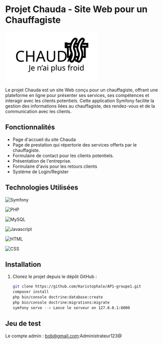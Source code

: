 # Projet Chauda - Site Web pour un Chauffagiste

![Chauda Logo](AP01_GRP1/public/assets/img/navbar/logo.svg)

Le projet Chauda est un site Web conçu pour un chauffagiste, offrant une plateforme en ligne pour présenter ses services, ses compétences et interagir avec les clients potentiels. Cette application Symfony facilite la gestion des informations liées au chauffagiste, des rendez-vous et de la communication avec les clients.

## Fonctionnalités

- Page d'accueil du site Chauda
- Page de prestation qui répertorie des services offerts par le chauffagiste.
- Formulaire de contact pour les clients potentiels.
- Présentation de l'entreprise.
- Formulaire d'avis pour les retours clients
- Système de Login/Register

## Technologies Utilisées

![Symfony](https://img.shields.io/badge/Symfony-5.x-ffdb58?style=for-the-badge)

![PHP](https://img.shields.io/badge/PHP-7.2.x-yellow?style=for-the-badge)

![MySQL](https://img.shields.io/badge/MySQL-8-red?style=for-the-badge)

![Javascript](https://img.shields.io/badge/JS-ECMAscript6-ffdb58?style=for-the-badge)

![HTML](https://img.shields.io/badge/HTML5-orange?style=for-the-badge)

![CSS](https://img.shields.io/badge/CSS3-blue?style=for-the-badge)


## Installation

1. Clonez le projet depuis le dépôt GitHub :

   ```bash
   git clone https://github.com/Karistophale/AP1-groupe1.git
   composer install
   php bin/console doctrine:database:create
   php bin/console doctrine:migrations:migrate
   symfony serve --> Lance le serveur en 127.0.0.1:8000
   ```

## Jeu de test

Le compte admin : bob@gmail.com:Administrateur123@
